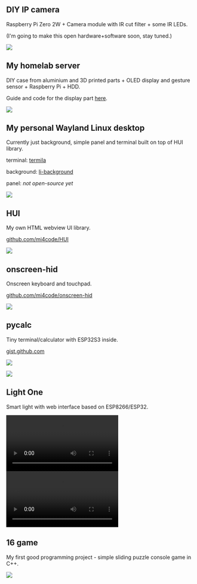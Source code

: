 <!-- SORT FROM NEWEST TO OLDEST -->

## DIY IP camera
Raspberry Pi Zero 2W + Camera module with IR cut filter + some IR LEDs.

(I'm going to make this open hardware+software soon, stay tuned.)

![](piipcam.png)


## My homelab server
DIY case from aluminium and 3D printed parts + OLED display and gesture sensor + Raspberry Pi + HDD. 

Guide and code for the display part [here](https://gist.github.com/mi4code/0ebb5886123edf615cbfee39fe3d29e8).

![](case.jpg)


## My personal Wayland Linux desktop
Currently just background, simple panel and terminal built on top of HUI library.

terminal: [termila](https://github.com/mi4code/termila) 

background: [li-background](https://github.com/mi4code/li-background)

panel: *not open-source yet*

![](linux.png)


## HUI
My own HTML webview UI library.

[github.com/mi4code/HUI](https://github.com/mi4code/HUI)

![](hui.png)


## onscreen-hid
Onscreen keyboard and touchpad.

[github.com/mi4code/onscreen-hid](https://github.com/mi4code/onscreen-hid)

![](osh.gif)


## pycalc
Tiny terminal/calculator with ESP32S3 inside.

[gist.github.com](https://gist.github.com/mi4code/5f5a57915fbcb99b368e042995a4e84a)

![](pycalc.jpg)

![](pycalc.png)


## Light One
Smart light with web interface based on ESP8266/ESP32.

<video controls>
  <source src="lightsw.mp4" type="video/mp4">
</video>


<video controls>
  <source src="lighthw.mp4" type="video/mp4">
</video>


## 16 game
My first good programming project - simple sliding puzzle console game in C++.

![](16game.png)

